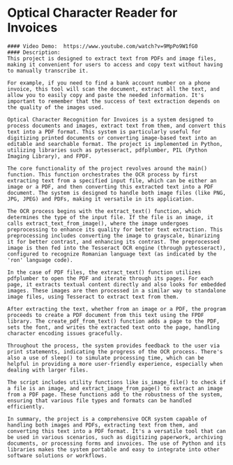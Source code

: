  # Optical Character Reader for Invoices
    #### Video Demo:  https://www.youtube.com/watch?v=9MpPo9W1fG0
    #### Description:
    This project is designed to extract text from PDFs and image files, making it convenient for users to access and copy text without having to manually transcribe it.

    For example, if you need to find a bank account number on a phone invoice, this tool will scan the document, extract all the text, and allow you to easily copy and paste the needed information. It's important to remember that the success of text extraction depends on the quality of the images used.

    Optical Character Recognition for Invoices is a system designed to process documents and images, extract text from them, and convert this text into a PDF format. This system is particularly useful for digitizing printed documents or converting image-based text into an editable and searchable format. The project is implemented in Python, utilizing libraries such as pytesseract, pdfplumber, PIL (Python Imaging Library), and FPDF.

    The core functionality of the project revolves around the main() function. This function orchestrates the OCR process by first extracting text from a specified input file, which can be either an image or a PDF, and then converting this extracted text into a PDF document. The system is designed to handle both image files (like PNG, JPG, JPEG) and PDFs, making it versatile in its application.

    The OCR process begins with the extract_text() function, which determines the type of the input file. If the file is an image, it calls extract_text_from_image(), where the image undergoes preprocessing to enhance its quality for better text extraction. This preprocessing includes converting the image to grayscale, binarizing it for better contrast, and enhancing its contrast. The preprocessed image is then fed into the Tesseract OCR engine (through pytesseract), configured to recognize Romanian language text (as indicated by the 'ron' language code).

    In the case of PDF files, the extract_text() function utilizes pdfplumber to open the PDF and iterate through its pages. For each page, it extracts textual content directly and also looks for embedded images. These images are then processed in a similar way to standalone image files, using Tesseract to extract text from them.

    After extracting the text, whether from an image or a PDF, the program proceeds to create a PDF document from this text using the FPDF library. The create_pdf_from_text() function adds a page to the PDF, sets the font, and writes the extracted text onto the page, handling character encoding issues gracefully.

    Throughout the process, the system provides feedback to the user via print statements, indicating the progress of the OCR process. There's also a use of sleep() to simulate processing time, which can be helpful in providing a more user-friendly experience, especially when dealing with larger files.

    The script includes utility functions like is_image_file() to check if a file is an image, and extract_image_from_page() to extract an image from a PDF page. These functions add to the robustness of the system, ensuring that various file types and formats can be handled efficiently.

    In summary, the project is a comprehensive OCR system capable of handling both images and PDFs, extracting text from them, and converting this text into a PDF format. It's a versatile tool that can be used in various scenarios, such as digitizing paperwork, archiving documents, or processing forms and invoices. The use of Python and its libraries makes the system portable and easy to integrate into other software solutions or workflows.
